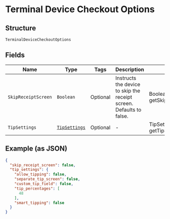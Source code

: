 
# Terminal Device Checkout Options

## Structure

`TerminalDeviceCheckoutOptions`

## Fields

| Name | Type | Tags | Description | Getter |
|  --- | --- | --- | --- | --- |
| `SkipReceiptScreen` | `Boolean` | Optional | Instructs the device to skip the receipt screen. Defaults to false. | Boolean getSkipReceiptScreen() |
| `TipSettings` | [`TipSettings`](/doc/models/tip-settings.md) | Optional | - | TipSettings getTipSettings() |

## Example (as JSON)

```json
{
  "skip_receipt_screen": false,
  "tip_settings": {
    "allow_tipping": false,
    "separate_tip_screen": false,
    "custom_tip_field": false,
    "tip_percentages": [
      48
    ],
    "smart_tipping": false
  }
}
```

